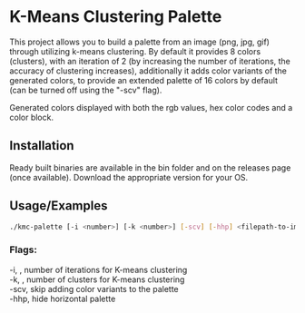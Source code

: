 
# K-Means Clustering Palette

This project allows you to build a palette from an image (png, jpg, gif) through utilizing k-means clustering. By default it provides 8 colors (clusters), with an iteration of 2 (by increasing the number of iterations, the accuracy of clustering increases), additionally it adds color variants of the generated colors, to provide an extended palette of 16 colors by default (can be turned off using the "-scv" flag).  

Generated colors displayed with both the rgb values, hex color codes and a color block.


## Installation

Ready built binaries are available in the bin folder and on the releases page (once available). Download the appropriate version for your OS.

## Usage/Examples

```bash
./kmc-palette [-i <number>] [-k <number>] [-scv] [-hhp] <filepath-to-image>
```

### Flags:  
-i, <number>, number of iterations for K-means clustering  
-k, <number>, number of clusters for K-means clustering  
-scv, skip adding color variants to the palette  
-hhp, hide horizontal palette  


